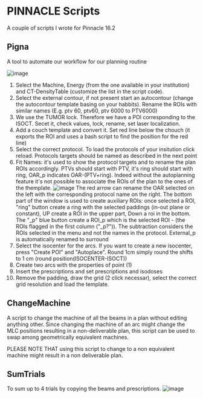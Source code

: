 # PINNACLE Scripts

A couple of scripts I wrote for Pinnacle 16.2

## Pigna
A tool to automate our workflow for our planning routine

![image](https://github.com/user-attachments/assets/c2ca15a2-3456-49b9-a956-58a45aff7da7)

1) Select the Machine, Energy (from the one available in your institution) and CT-DensityTable (customize the list in the script code).
2) Select the external contour, if not present start an autocontour (change the autocontour template basing on your habbits). Rename the ROIs with similar names (E.g. ptv 60, ptv60, ptv 6000 to PTV6000)
3) We use the TUMOR lock. Therefore we have a POI corresponding to the ISOCT. Secet it, check values, lock, rename, set laser localization.
4) Add a couch template and convert it. Set red line below the chouch (it exports the ROI and uses a bash script to find the position for the red line)
5) Select the correct protocol. To load the protocols of your insitution click reload. Protocols targets should be named as described in the next point
6) Fit Names: it's used to show the protocol targets and to rename the plan ROIs accordingly. PTVs should start with PTV, it's ring should start with ring, OAR_p indicates OAR-(PTV+ring). Indeed without the autoplanning feature it's not possible to associate the ROIs of the plan to the ones of the themplate.
![image](https://github.com/user-attachments/assets/616d0d97-0403-4703-8161-fbb2422e3f8c)
The red arrow can rename the OAR selected on the left with the corresponding protocol name on the right.
The bottom part of the window is used to create auxiliary ROIs: once selected a ROI, "ring" button create a ring with the selected paddings (in-out plane or constant), UP create a ROI in the upper part, Down a roi in the bottom.
The "_p" blue button create a ROI_p which is the selected ROI - (the ROIs flagged in the first column ("_p?")). The subtraction considers the ROIs selected in the menu and not the names in the protocol.
External_p is automatically renamed to surround
8) Select the isocenter for the arcs. If you want to create a new isocenter, press "Create POI" and "Autoplace". Round 1cm simply round the shifts to 1 cm (round position(ISOCENTER-ISOCT))
9) Create two arcs with the properties of point (1)
10) Insert the prescriptions and set prescriptions and isodoses
11) Remove the padding, draw the grid (2 click necessar), select the correct grid resolution and load the template.


## ChangeMachine

A script to change the machine of all the beams in a plan without editing anything other. 
Since changing the machine of an arc might change the MLC positions resulting in a non-deliverable plan, this script can be used to swap among geometrically equivalent machines.

PLEASE NOTE THAT using this script to change to a non equivalent machine might result in a non deliverable plan.


## SumTrials

To sum up to 4 trials by copying the beams and prescriptions.
![image](https://github.com/user-attachments/assets/ff42630e-f7ee-4531-b866-285ab4519fda)






